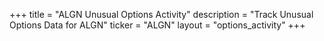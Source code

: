 +++
title = "ALGN Unusual Options Activity"
description = "Track Unusual Options Data for ALGN"
ticker = "ALGN"
layout = "options_activity"
+++

